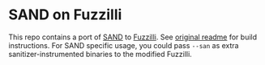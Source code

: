# SAND on Fuzzilli

This repo contains a port of [SAND](https://github.com/wtdcode/sand-aflpp) to [Fuzzilli](https://github.com/googleprojectzero/fuzzilli). See [original readme](./README.orig.md) for build instructions. For SAND specific usage, you could pass `--san` as extra sanitizer-instrumented binaries to the modified Fuzzilli. 